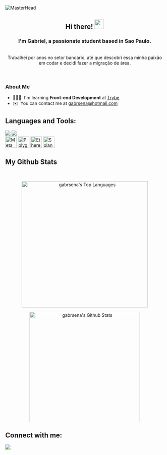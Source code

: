![MasterHead](GABRIEL_SENA.gif)
<h2 align="center">Hi there! <img src="https://raw.githubusercontent.com/MartinHeinz/MartinHeinz/master/wave.gif" width="30px"> </h2>

<h3 align="center"> I'm Gabriel, a passionate student based in Sao Paulo. </h3>

<br />

<div align="center"> Trabalhei por anos no setor bancário, até que descobri essa minha paixão em codar e decidi fazer a migração de área.


</div>

<br>

<br>

### About Me
*   👨🏽‍💻  I'm learning **Front-end Development** at [Trybe](https://www.betrybe.com/)
*   ✉️  You can contact me at [gabrsena@hotmail.com](mailto:gabrsena@hotmail.com)

 



## Languages and Tools:

<p align="left">
  
   <a href="https://skillicons.dev">
    <img src="https://skillicons.dev/icons?i=js,html,css" />
  </a>
<a href="https://skillicons.dev">
    <img src="https://skillicons.dev/icons?i=linux,bash,vscode,git,github" />
  </a>
  <br/>
  <a href="https://metamask.io/" target="_blank" rel="noreferrer"><img src="https://raw.githubusercontent.com/danielcranney/readme-generator/main/public/icons/skills/metamask-colored.svg" width="36" height="36" alt="MetaMask" /></a>
                                <a href="https://polygon.technology/" target="_blank" rel="noreferrer"><img src="https://raw.githubusercontent.com/danielcranney/readme-generator/main/public/icons/skills/polygon-colored.svg" width="36" height="36" alt="Polygon" /></a>
                                <a href="https://ethereum.org/en/" target="_blank" rel="noreferrer"><img src="https://raw.githubusercontent.com/danielcranney/readme-generator/main/public/icons/skills/ethereum-colored.svg" width="36" height="36" alt="Ethereum" /></a>
                                <a href="https://solana.com/" target="_blank" rel="noreferrer"><img src="https://raw.githubusercontent.com/danielcranney/readme-generator/main/public/icons/skills/solana-colored.svg" width="36" height="36" alt="Solana" /></a>
                    </p>
</p>

## My Github Stats

<br/>

<p align="center">
  <a href="https://github.com/SubhamRaoniar28/github-readme-stats"><img alt="gabrsena's Top Languages" src="https://github-readme-stats.vercel.app/api/top-langs/?username=gabrsena&langs_count=8&count_private=true&layout=compact&theme=chartreuse-dark" width="400" /></a>
  </p>
  <p align="center">
 <a href="https://github.com/gabrsena/github-readme-stats"><img alt="gabrsena's Github Stats" src="https://github-readme-stats.vercel.app/api?username=gabrsena&show_icons=true&hide=issues,&count_private=true&theme=chartreuse-dark" width="350" /></a>
</p>

## Connect with me:

<p align="left">
  <a href="https://www.linkedin.com/in/0xgabrielsena" target="_blank"><img src="https://img.icons8.com/fluent/48/000000/linkedin.png"/></a>
  
</p> 
